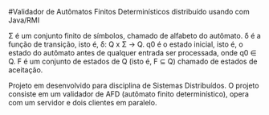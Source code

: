 #Validador de Autômatos Finitos Determinísticos distribuído usando com Java/RMI

Σ é um conjunto finito de símbolos, chamado de alfabeto do autômato. 
δ é a função de transição, isto é, δ: Q x Σ → Q. 
q0 é o estado inicial, isto é, o estado do autômato antes de qualquer entrada ser processada, 
onde q0 ∈ Q. 
F é um conjunto de estados de Q (isto é, F ⊆ Q) chamado de estados de aceitação.

Projeto em desenvolvido para disciplina de Sistemas Distribuídos. 
O projeto consiste em um validador de AFD (autômato finito determinístico), opera com um servidor e dois clientes em paralelo.
